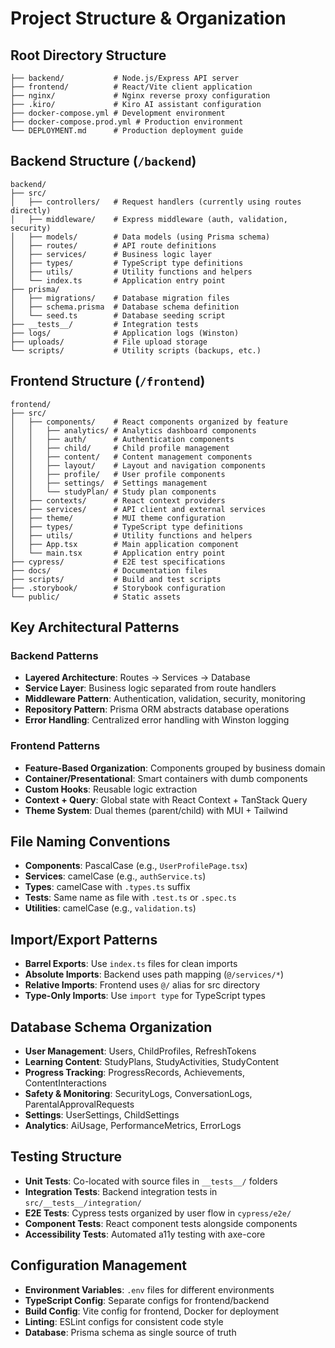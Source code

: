# Project Structure & Organization

## Root Directory Structure
```
├── backend/           # Node.js/Express API server
├── frontend/          # React/Vite client application
├── nginx/             # Nginx reverse proxy configuration
├── .kiro/             # Kiro AI assistant configuration
├── docker-compose.yml # Development environment
├── docker-compose.prod.yml # Production environment
└── DEPLOYMENT.md      # Production deployment guide
```

## Backend Structure (`/backend`)
```
backend/
├── src/
│   ├── controllers/   # Request handlers (currently using routes directly)
│   ├── middleware/    # Express middleware (auth, validation, security)
│   ├── models/        # Data models (using Prisma schema)
│   ├── routes/        # API route definitions
│   ├── services/      # Business logic layer
│   ├── types/         # TypeScript type definitions
│   ├── utils/         # Utility functions and helpers
│   └── index.ts       # Application entry point
├── prisma/
│   ├── migrations/    # Database migration files
│   ├── schema.prisma  # Database schema definition
│   └── seed.ts        # Database seeding script
├── __tests__/         # Integration tests
├── logs/              # Application logs (Winston)
├── uploads/           # File upload storage
└── scripts/           # Utility scripts (backups, etc.)
```

## Frontend Structure (`/frontend`)
```
frontend/
├── src/
│   ├── components/    # React components organized by feature
│   │   ├── analytics/ # Analytics dashboard components
│   │   ├── auth/      # Authentication components
│   │   ├── child/     # Child profile management
│   │   ├── content/   # Content management components
│   │   ├── layout/    # Layout and navigation components
│   │   ├── profile/   # User profile components
│   │   ├── settings/  # Settings management
│   │   └── studyPlan/ # Study plan components
│   ├── contexts/      # React context providers
│   ├── services/      # API client and external services
│   ├── theme/         # MUI theme configuration
│   ├── types/         # TypeScript type definitions
│   ├── utils/         # Utility functions and helpers
│   ├── App.tsx        # Main application component
│   └── main.tsx       # Application entry point
├── cypress/           # E2E test specifications
├── docs/              # Documentation files
├── scripts/           # Build and test scripts
├── .storybook/        # Storybook configuration
└── public/            # Static assets
```

## Key Architectural Patterns

### Backend Patterns
- **Layered Architecture**: Routes → Services → Database
- **Service Layer**: Business logic separated from route handlers
- **Middleware Pattern**: Authentication, validation, security, monitoring
- **Repository Pattern**: Prisma ORM abstracts database operations
- **Error Handling**: Centralized error handling with Winston logging

### Frontend Patterns
- **Feature-Based Organization**: Components grouped by business domain
- **Container/Presentational**: Smart containers with dumb components
- **Custom Hooks**: Reusable logic extraction
- **Context + Query**: Global state with React Context + TanStack Query
- **Theme System**: Dual themes (parent/child) with MUI + Tailwind

## File Naming Conventions
- **Components**: PascalCase (e.g., `UserProfilePage.tsx`)
- **Services**: camelCase (e.g., `authService.ts`)
- **Types**: camelCase with `.types.ts` suffix
- **Tests**: Same name as file with `.test.ts` or `.spec.ts`
- **Utilities**: camelCase (e.g., `validation.ts`)

## Import/Export Patterns
- **Barrel Exports**: Use `index.ts` files for clean imports
- **Absolute Imports**: Backend uses path mapping (`@/services/*`)
- **Relative Imports**: Frontend uses `@/` alias for src directory
- **Type-Only Imports**: Use `import type` for TypeScript types

## Database Schema Organization
- **User Management**: Users, ChildProfiles, RefreshTokens
- **Learning Content**: StudyPlans, StudyActivities, StudyContent
- **Progress Tracking**: ProgressRecords, Achievements, ContentInteractions
- **Safety & Monitoring**: SecurityLogs, ConversationLogs, ParentalApprovalRequests
- **Settings**: UserSettings, ChildSettings
- **Analytics**: AiUsage, PerformanceMetrics, ErrorLogs

## Testing Structure
- **Unit Tests**: Co-located with source files in `__tests__/` folders
- **Integration Tests**: Backend integration tests in `src/__tests__/integration/`
- **E2E Tests**: Cypress tests organized by user flow in `cypress/e2e/`
- **Component Tests**: React component tests alongside components
- **Accessibility Tests**: Automated a11y testing with axe-core

## Configuration Management
- **Environment Variables**: `.env` files for different environments
- **TypeScript Config**: Separate configs for frontend/backend
- **Build Config**: Vite config for frontend, Docker for deployment
- **Linting**: ESLint configs for consistent code style
- **Database**: Prisma schema as single source of truth